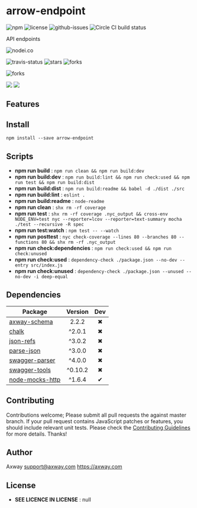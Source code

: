 # arrow-endpoint

![npm](https://img.shields.io/npm/v/arrow-endpoint.svg) ![license](https://img.shields.io/npm/l/arrow-endpoint.svg) ![github-issues](https://img.shields.io/github/issues/amplify/api-builder.svg)  ![Circle CI build status](https://circleci.com/gh/amplify/api-builder.svg?style=svg)

API endpoints

![nodei.co](https://nodei.co/npm/arrow-endpoint.png?downloads=true&downloadRank=true&stars=true)

![travis-status](https://img.shields.io/travis/amplify/api-builder.svg)
![stars](https://img.shields.io/github/stars/amplify/api-builder.svg)
![forks](https://img.shields.io/github/forks/amplify/api-builder.svg)

![forks](https://img.shields.io/github/forks/amplify/api-builder.svg)

![](https://david-dm.org/amplify/api-builder/status.svg)
![](https://david-dm.org/amplify/api-builder/dev-status.svg)

## Features


## Install

`npm install --save arrow-endpoint`


## Scripts

 - **npm run build** : `npm run clean && npm run build:dev`
 - **npm run build:dev** : `npm run build:lint && npm run check:used && npm run test && npm run build:dist`
 - **npm run build:dist** : `npm run build:readme && babel -d ./dist ./src`
 - **npm run build:lint** : `eslint .`
 - **npm run build:readme** : `node-readme`
 - **npm run clean** : `shx rm -rf coverage`
 - **npm run test** : `shx rm -rf coverage .nyc_output && cross-env NODE_ENV=test nyc --reporter=lcov --reporter=text-summary mocha ./test --recursive -R spec`
 - **npm run test:watch** : `npm test -- --watch`
 - **npm run posttest** : `nyc check-coverage --lines 80 --branches 80 --functions 80 && shx rm -rf .nyc_output`
 - **npm run check:dependencies** : `npm run check:used && npm run check:unused`
 - **npm run check:used** : `dependency-check ./package.json --no-dev --entry src/index.js`
 - **npm run check:unused** : `dependency-check ./package.json --unused --no-dev -i deep-equal`

## Dependencies

Package | Version | Dev
--- |:---:|:---:
[axway-schema](https://www.npmjs.com/package/axway-schema) | 2.2.2 | ✖
[chalk](https://www.npmjs.com/package/chalk) | ^2.0.1 | ✖
[json-refs](https://www.npmjs.com/package/json-refs) | ^3.0.2 | ✖
[parse-json](https://www.npmjs.com/package/parse-json) | ^3.0.0 | ✖
[swagger-parser](https://www.npmjs.com/package/swagger-parser) | ^4.0.0 | ✖
[swagger-tools](https://www.npmjs.com/package/swagger-tools) | ^0.10.2 | ✖
[node-mocks-http](https://www.npmjs.com/package/node-mocks-http) | ^1.6.4 | ✔


## Contributing

Contributions welcome; Please submit all pull requests the against master branch. If your pull request contains JavaScript patches or features, you should include relevant unit tests. Please check the [Contributing Guidelines](contributng.md) for more details. Thanks!

## Author

Axway <support@axway.com> https://axway.com

## License

 - **SEE LICENCE IN LICENSE** : null
